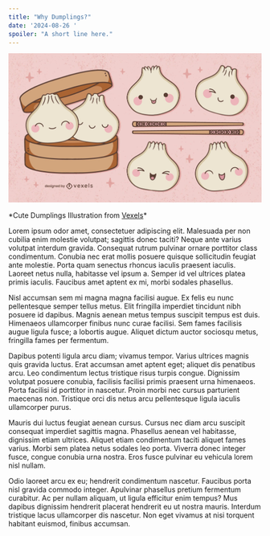 ```yaml
---
title: "Why Dumplings?"
date: '2024-08-26 '
spoiler: "A short line here."
---
```


![Slide from the talk](dumplings.jpg)
<div style={{ textAlign: 'center', fontSize: '12px', marginTop: '-20px' }}>
  *Cute Dumplings Illustration from <a href="https://www.vexels.com/vectors/preview/330580/cute-dumplings-illustration?ref=vexelsck">Vexels</a>*
</div>

Lorem ipsum odor amet, consectetuer adipiscing elit. Malesuada per non cubilia enim molestie volutpat; sagittis donec taciti? Neque ante varius volutpat interdum gravida. Consequat rutrum pulvinar ornare porttitor class condimentum. Conubia nec erat mollis posuere quisque sollicitudin feugiat ante molestie. Porta quam senectus rhoncus iaculis praesent iaculis. Laoreet netus nulla, habitasse vel ipsum a. Semper id vel ultrices platea primis iaculis. Faucibus amet aptent ex mi, morbi sodales phasellus.

Nisl accumsan sem mi magna magna facilisi augue. Ex felis eu nunc pellentesque semper tellus metus. Elit fringilla imperdiet tincidunt nibh posuere id dapibus. Magnis aenean metus tempus suscipit tempus est duis. Himenaeos ullamcorper finibus nunc curae facilisi. Sem fames facilisis augue ligula fusce; a lobortis augue. Aliquet dictum auctor sociosqu metus, fringilla fames per fermentum.

Dapibus potenti ligula arcu diam; vivamus tempor. Varius ultrices magnis quis gravida luctus. Erat accumsan amet aptent eget; aliquet dis penatibus arcu. Leo condimentum lectus tristique risus turpis congue. Dignissim volutpat posuere conubia, facilisis facilisi primis praesent urna himenaeos. Porta facilisi id porttitor in nascetur. Proin morbi nec cursus parturient maecenas non. Tristique orci dis netus arcu pellentesque ligula iaculis ullamcorper purus.

Mauris dui luctus feugiat aenean cursus. Cursus nec diam arcu suscipit consequat imperdiet sagittis magna. Phasellus aenean vel habitasse, dignissim etiam ultrices. Aliquet etiam condimentum taciti aliquet fames varius. Morbi sem platea netus sodales leo porta. Viverra donec integer fusce, congue conubia urna nostra. Eros fusce pulvinar eu vehicula lorem nisl nullam.

Odio laoreet arcu ex eu; hendrerit condimentum nascetur. Faucibus porta nisl gravida commodo integer. Apulvinar phasellus pretium fermentum curabitur. Ac per nullam aliquam, ut ligula efficitur enim tempus? Mus dapibus dignissim hendrerit placerat hendrerit eu ut nostra mauris. Interdum tristique lacus ullamcorper dis nascetur. Non eget vivamus at nisi torquent habitant euismod, finibus accumsan.

